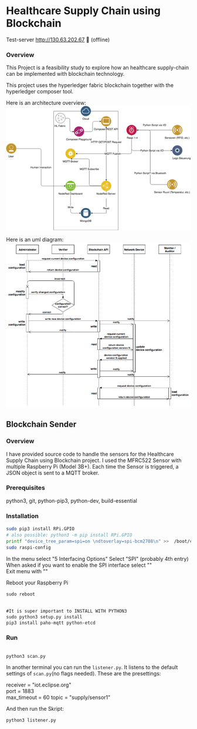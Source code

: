 # Healthcare Supply Chain using Blockchain

Test-server http://130.63.202.67 :red_circle: (offline)

### Overview ###

This Project is a feasibility study to explore how an healthcare supply-chain can be implemented with blockchain technology.

This project uses the hyperledger fabric blockchain together with the hyperledger composer tool. 

Here is an architecture overview: 
![architecture overview](https://github.com/AzharMithani/Healthcare-Supply-Chain-using-Blockchain/blob/master/basic-architecture.png)

Here is an uml diagram: 
![uml diagram](https://github.com/AzharMithani/Healthcare-Supply-Chain-using-Blockchain/blob/master/uml_diagram.png)


## Blockchain Sender

### Overview ###

I have provided source code to handle the sensors for the Healthcare Supply Chain using Blockchain project. 
I used the MFRC522 Sensor with multiple Raspberry Pi (Model 3B+). Each time the Sensor is triggered, a JSON object is sent to a MQTT broker. 


### Prerequisites ###

python3, git, python-pip3, python-dev, build-essential 

### Installation ###

```bash
sudo pip3 install RPi.GPIO
# also possible: python3 -m pip install RPi.GPIO
printf "device_tree_param=spi=on \ndtoverlay=spi-bcm2708\n" >>  /boot/config.txt
sudo raspi-config 
```
In the menu select "5 Interfacing Options"
Select "SPI" (probably 4th entry) 
When asked if you want to enable the SPI interface select "<Yes>"  
Exit menu with "<Finish>"

Reboot your Raspberry Pi
```
sudo reboot
```
```

#It is super important to INSTALL WITH PYTHON3
sudo python3 setup.py install 
pip3 install paho-mqtt python-etcd

```

### Run ###

```

python3 scan.py 
```
In another terminal you can run the `listener.py`. It listens to the default settings of `scan.py`(no flags needed). 
These are the presettings: 

receiver = "iot.eclipse.org" 	
port = 1883 			
max_timeout = 60
topic = "supply/sensor1"	

And then run the Skript: 
```
python3 listener.py
```

